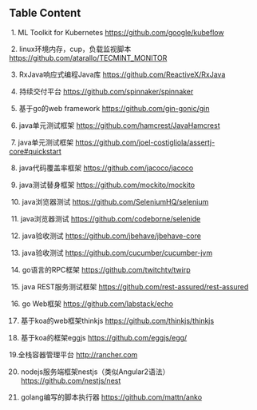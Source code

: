 ## Table Content
  1. ML Toolkit for Kubernetes
  https://github.com/google/kubeflow
  
  2. linux环境内存，cup，负载监视脚本
  https://github.com/atarallo/TECMINT_MONITOR
  
  3. RxJava响应式编程Java库
  https://github.com/ReactiveX/RxJava
  
  4. 持续交付平台
  https://github.com/spinnaker/spinnaker
  
  5. 基于go的web framework
  https://github.com/gin-gonic/gin
  
  6. java单元测试框架
  https://github.com/hamcrest/JavaHamcrest
  
  7. java单元测试框架
  https://github.com/joel-costigliola/assertj-core#quickstart
  
  8. java代码覆盖率框架
  https://github.com/jacoco/jacoco
  
  9. java测试替身框架
  https://github.com/mockito/mockito
  
  10. java浏览器测试
  https://github.com/SeleniumHQ/selenium
  
  11. java浏览器测试
  https://github.com/codeborne/selenide
  
  12. java验收测试
  https://github.com/jbehave/jbehave-core
  
  13. java验收测试
  https://github.com/cucumber/cucumber-jvm
  
  14. go语言的RPC框架
  https://github.com/twitchtv/twirp
  
  15. java REST服务测试框架
  https://github.com/rest-assured/rest-assured
  
  16. go Web框架
  https://github.com/labstack/echo

 17. 基于koa的web框架thinkjs
 https://github.com/thinkjs/thinkjs
 
 18. 基于koa的框架eggjs
 https://github.com/eggjs/egg/

 19.全栈容器管理平台
 http://rancher.com
 
 20. nodejs服务端框架nestjs（类似Angular2语法）
 https://github.com/nestjs/nest
 
 21. golang编写的脚本执行器
 https://github.com/mattn/anko
